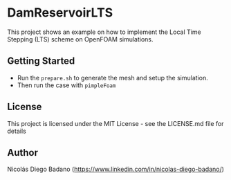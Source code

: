 # DamReservoirLTS

This project shows an example on how to implement the Local Time Stepping (LTS) scheme on OpenFOAM simulations.

## Getting Started

* Run the `prepare.sh` to generate the mesh and setup the simulation.
* Then run the case with `pimpleFoam`

## License

This project is licensed under the MIT License - see the LICENSE.md file for details

## Author

Nicolás Diego Badano (https://www.linkedin.com/in/nicolas-diego-badano/)
